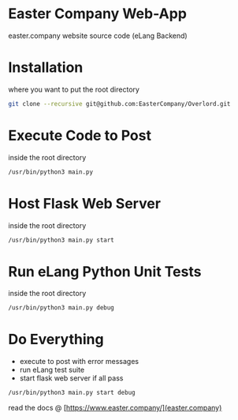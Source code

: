 
# Easter Company Web-App

easter.company website source code (eLang Backend)

# Installation

where you want to put the root directory

```bash
git clone --recursive git@github.com:EasterCompany/Overlord.git
```

# Execute Code to Post

inside the root directory

```bash
/usr/bin/python3 main.py
```

# Host Flask Web Server

inside the root directory

```bash
/usr/bin/python3 main.py start
```

# Run eLang Python Unit Tests

inside the root directory

```bash
/usr/bin/python3 main.py debug
```

# Do Everything

* execute to post with error messages
* run eLang test suite
* start flask web server if all pass

```bash
/usr/bin/python3 main.py start debug
```

read the docs @ [https://www.easter.company/](easter.company)

